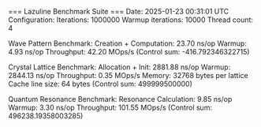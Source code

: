 === Lazuline Benchmark Suite ===
Date: 2025-01-23 00:31:01 UTC
Configuration:
  Iterations: 1000000
  Warmup iterations: 10000
  Thread count: 4


Wave Pattern Benchmark:
  Creation + Computation: 23.70 ns/op
  Warmup: 4.93 ns/op
  Throughput: 42.20 MOps/s
  (Control sum: -416.792346322715)

Crystal Lattice Benchmark:
  Allocation + Init: 2881.88 ns/op
  Warmup: 2844.13 ns/op
  Throughput: 0.35 MOps/s
  Memory: 32768 bytes per lattice
  Cache line size: 64 bytes
  (Control sum: 499999500000)

Quantum Resonance Benchmark:
  Resonance Calculation: 9.85 ns/op
  Warmup: 3.30 ns/op
  Throughput: 101.55 MOps/s
  (Control sum: 496238.19358003285)
